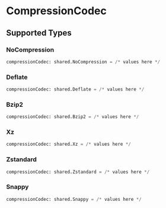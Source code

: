 # CompressionCodec


## Supported Types

### NoCompression

```python
compressionCodec: shared.NoCompression = /* values here */
```

### Deflate

```python
compressionCodec: shared.Deflate = /* values here */
```

### Bzip2

```python
compressionCodec: shared.Bzip2 = /* values here */
```

### Xz

```python
compressionCodec: shared.Xz = /* values here */
```

### Zstandard

```python
compressionCodec: shared.Zstandard = /* values here */
```

### Snappy

```python
compressionCodec: shared.Snappy = /* values here */
```

